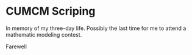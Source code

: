 # CUMCM Scriping

In memory of my three-day life.
Possibly the last time for me to attend a mathematic modeling contest.

Farewell
